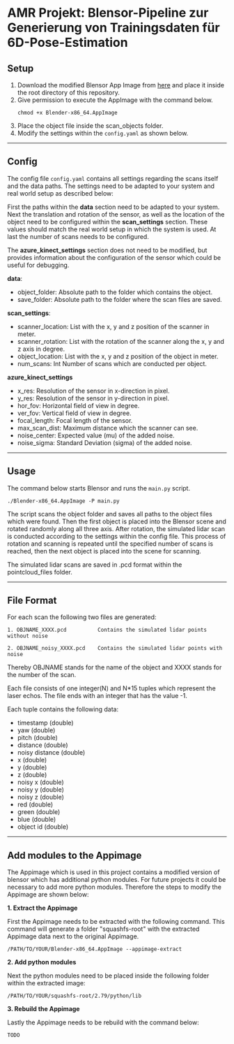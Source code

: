 # AMR Projekt: Blensor-Pipeline zur Generierung von Trainingsdaten für 6D-Pose-Estimation


## Setup

1. Download the modified Blensor App Image from [here](https://drive.google.com/file/d/1liuBE2CTji_6wocjWjEGQ2Uy11DPg7fL/view?usp=sharing) and place it inside the root directory of this repository.
2. Give permission to execute the AppImage with the command below. 
    ```
    chmod +x Blender-x86_64.AppImage
    ```
2. Place the object file inside the scan_objects folder. 
3. Modify the settings within the `config.yaml` as shown below.


<hr>

## Config

The config file `config.yaml` contains all settings regarding the scans itself and the data paths.
The settings need to be adapted to your system and real world setup as described below:

First the paths within the **data** section need to be adapted to your system.
Next the translation and rotation of the sensor, as well as the location of the object need to be configured within the **scan_settings** section.
These values should match the real world setup in which the system is used.
At last the number of scans needs to be configured.

The **azure_kinect_settings** section does not need to be modified, but provides information about the configuration of the sensor which could be useful for debugging.


**data**:
- object_folder: Absolute path to the folder which contains the object.
- save_folder: Absolute path to the folder where the scan files are saved.

**scan_settings**:
- scanner_location: List with the x, y and z position of the scanner in meter.
- scanner_rotation: List with the rotation of the scanner along the x, y and z axis in degree.
- object_location: List with the x, y and z position of the object in meter.
- num_scans: Int Number of scans which are conducted per object.

**azure_kinect_settings**
- x_res: Resolution of the sensor in x-direction in pixel.
- y_res: Resolution of the sensor in y-direction in pixel.
- hor_fov: Horizontal field of view in degree.
- ver_fov: Vertical field of view in degree.
- focal_length: Focal length of the sensor.
- max_scan_dist: Maximum distance which the scanner can see.
- noise_center: Expected value (mu) of the added noise.
- noise_sigma: Standard Deviation (sigma) of the added noise.

<hr>

## Usage

The command below starts Blensor and runs the `main.py` script.

```
./Blender-x86_64.AppImage -P main.py
```

The script scans the object folder and saves all paths to the object files which were found. Then the first object is placed into the Blensor scene and rotated randomly along all three axis. After rotation, the simulated lidar scan is conducted according to the settings within the config file. This process of rotation and scanning is repeated until the specified number of scans is reached, then the next object is placed into the scene for scanning.

The simulated lidar scans are saved in .pcd format within the pointcloud_files folder.


<hr>

## File Format

<p>For each scan the following two files are generated:</p>

    1. OBJNAME_XXXX.pcd          Contains the simulated lidar points without noise

    2. OBJNAME_noisy_XXXX.pcd    Contains the simulated lidar points with noise

Thereby OBJNAME stands for the name of the object and XXXX stands for the number of the scan.

Each file consists of one integer(N) and N*15 tuples which represent the laser echos. The file ends with an integer that has the value -1.

Each tuple contains the following data:

- timestamp (double)
- yaw (double)
- pitch (double)
- distance (double)
- noisy distance (double)
- x (double)
- y (double)
- z (double)
- noisy x (double)
- noisy y (double)
- noisy z (double)
- red (double)
- green (double)
- blue (double)
- object id (double)

<hr>

## Add modules to the Appimage

The Appimage which is used in this project contains a modified version of blensor which has additional python modules.
For future projects it could be necessary to add more python modules.
Therefore the steps to modify the Appimage are shown below:

**1. Extract the Appimage**

First the Appimage needs to be extracted with the following command.
This command will generate a folder "squashfs-root" with the extracted Appimage data next to the original Appimage.

```
/PATH/TO/YOUR/Blender-x86_64.AppImage --appimage-extract
```

**2. Add python modules**

Next the python modules need to be placed inside the following folder within the extracted image:

```
/PATH/TO/YOUR/squashfs-root/2.79/python/lib
```

**3. Rebuild the Appimage**

Lastly the Appimage needs to be rebuild with the command below:

```
TODO
```


